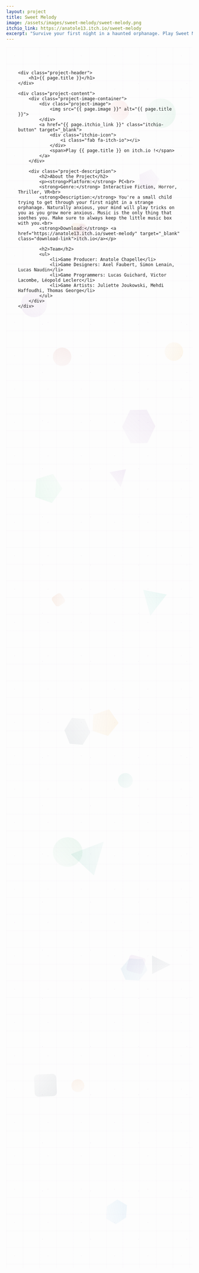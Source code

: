 ```yaml
---
layout: project
title: Sweet Melody
image: /assets/images/sweet-melody/sweet-melody.png
itchio_link: https://anatole13.itch.io/sweet-melody
excerpt: "Survive your first night in a haunted orphanage. Play Sweet Melody on itch.io !"
---
```


<div class="project-container">
    <!-- Animated background elements -->
    <div class="project-bg-patterns">
        <div class="floating-elements">
            <div class="float-element float-1"></div>
            <div class="float-element float-2"></div>
            <div class="float-element float-3"></div>
            <div class="float-element float-4"></div>
            <div class="float-element float-5"></div>
            <div class="float-element float-6"></div>
            <div class="float-element float-7"></div>
            <div class="float-element float-8"></div>
            <div class="float-element float-9"></div>
            <div class="float-element float-10"></div>
            <div class="float-element float-11"></div>
            <div class="float-element float-12"></div>
            <div class="float-element float-13"></div>
            <div class="float-element float-14"></div>
            <div class="float-element float-15"></div>
            <div class="float-element float-16"></div>
            <div class="float-element float-17"></div>
            <div class="float-element float-18"></div>
            <div class="float-element float-19"></div>
            <div class="float-element float-20"></div>
            <div class="float-element float-21"></div>
            <div class="float-element float-22"></div>
            <div class="float-element float-23"></div>
            <div class="float-element float-24"></div>
        </div>
        <div class="geometric-pattern"></div>
        <div class="particle-field"></div>
    </div>

    <div class="project-header">
        <h1>{{ page.title }}</h1>
    </div>
    
    <div class="project-content">
        <div class="project-image-container">
            <div class="project-image">
                <img src="{{ page.image }}" alt="{{ page.title }}">
            </div>
            <a href="{{ page.itchio_link }}" class="itchio-button" target="_blank">
                <div class="itchio-icon">
                    <i class="fab fa-itch-io"></i>
                </div>
                <span>Play {{ page.title }} on itch.io !</span>
            </a>
        </div>
        
        <div class="project-description">
            <h2>About the Project</h2>
            <p><strong>Platform:</strong> PC<br>
            <strong>Genre:</strong> Interactive Fiction, Horror, Thriller, VR<br>
            <strong>Description:</strong> You're a small child trying to get through your first night in a strange orphanage. Naturally anxious, your mind will play tricks on you as you grow more anxious. Music is the only thing that soothes you. Make sure to always keep the little music box with you.<br>
            <strong>Download:</strong> <a href="https://anatole13.itch.io/sweet-melody" target="_blank" class="download-link">itch.io</a></p>
            
            <h2>Team</h2>
            <ul>
                <li>Game Producer: Anatole Chapelle</li>
                <li>Game Designers: Axel Faubert, Simon Lenain, Lucas Naudin</li>
                <li>Game Programmers: Lucas Guichard, Victor Lacombe, Léopold Leclerc</li>
                <li>Game Artists: Juliette Joukowski, Mehdi Haffoudhi, Thomas George</li>
            </ul>
        </div>
    </div>
</div>

<style>
    /* Project Page - Completely Redesigned */
    .project-container {
        max-width: 1200px;
        margin: 0 auto;
        padding: 3rem 2rem;
        position: relative;
        min-height: 80vh;
        overflow: hidden;
    }

    /* Animated Background Patterns */
    .project-bg-patterns {
        position: absolute;
        top: 0;
        left: 0;
        right: 0;
        bottom: 0;
        z-index: 1;
        pointer-events: none;
    }

    /* Floating Elements */
    .floating-elements {
        position: absolute;
        width: 100%;
        height: 100%;
        overflow: hidden;
    }

    .float-element {
        position: absolute;
        opacity: 0.08;
        animation: float-project 25s ease-in-out infinite;
    }

    .float-1 {
        width: 70px;
        height: 70px;
        background: linear-gradient(45deg, #9b59b6, rgba(155, 89, 182, 0.3));
        border-radius: 50%;
        top: 20%;
        left: 8%;
        animation-delay: 0s;
    }

    .float-2 {
        width: 50px;
        height: 50px;
        background: linear-gradient(45deg, #34495e, rgba(52, 73, 94, 0.3));
        clip-path: polygon(50% 0%, 0% 100%, 100% 100%);
        top: 75%;
        right: 12%;
        animation-delay: -6s;
    }

    .float-3 {
        width: 90px;
        height: 90px;
        background: linear-gradient(45deg, #8e44ad, rgba(142, 68, 173, 0.3));
        clip-path: polygon(25% 0%, 75% 0%, 100% 50%, 75% 100%, 25% 100%, 0% 50%);
        top: 30%;
        right: 20%;
        animation-delay: -12s;
    }

    .float-4 {
        width: 60px;
        height: 60px;
        background: linear-gradient(45deg, #2c3e50, rgba(44, 62, 80, 0.3));
        border-radius: 10px;
        top: 85%;
        left: 15%;
        animation-delay: -18s;
    }

    .float-5 {
        width: 55px;
        height: 55px;
        background: linear-gradient(45deg, #9b59b6, rgba(155, 89, 182, 0.3));
        clip-path: polygon(50% 0%, 100% 38%, 82% 100%, 18% 100%, 0% 38%);
        top: 10%;
        right: 18%;
        animation-delay: -24s;
    }

    .float-6 {
        width: 40px;
        height: 40px;
        background: linear-gradient(45deg, #16a085, rgba(22, 160, 133, 0.3));
        border-radius: 50%;
        top: 60%;
        left: 60%;
        animation-delay: -30s;
    }

    .float-7 {
        width: 45px;
        height: 45px;
        background: linear-gradient(45deg, #8e44ad, rgba(142, 68, 173, 0.3));
        clip-path: polygon(50% 0%, 0% 100%, 100% 100%);
        top: 35%;
        right: 35%;
        animation-delay: -36s;
    }

    .float-8 {
        width: 80px;
        height: 80px;
        background: linear-gradient(45deg, #27ae60, rgba(39, 174, 96, 0.3));
        border-radius: 50%;
        top: 5%;
        left: 75%;
        animation-delay: -42s;
    }

    .float-9 {
        width: 30px;
        height: 30px;
        background: linear-gradient(45deg, #d35400, rgba(211, 84, 0, 0.3));
        border-radius: 8px;
        top: 45%;
        left: 25%;
        animation-delay: -48s;
    }

    .float-10 {
        width: 65px;
        height: 65px;
        background: linear-gradient(45deg, #2980b9, rgba(41, 128, 185, 0.3));
        clip-path: polygon(25% 0%, 75% 0%, 100% 50%, 75% 100%, 25% 100%, 0% 50%);
        top: 75%;
        right: 25%;
        animation-delay: -54s;
    }

    .float-11 {
        width: 50px;
        height: 50px;
        background: linear-gradient(45deg, #c0392b, rgba(192, 57, 43, 0.3));
        border-radius: 50%;
        top: 25%;
        right: 65%;
        animation-delay: -60s;
    }

    .float-12 {
        width: 70px;
        height: 70px;
        background: linear-gradient(45deg, #f39c12, rgba(243, 156, 18, 0.3));
        clip-path: polygon(50% 0%, 100% 38%, 82% 100%, 18% 100%, 0% 38%);
        top: 55%;
        left: 45%;
        animation-delay: -66s;
    }

    .float-13 {
        width: 40px;
        height: 40px;
        background: linear-gradient(45deg, #8e44ad, rgba(142, 68, 173, 0.3));
        border-radius: 8px;
        top: 15%;
        right: 55%;
        animation-delay: -72s;
    }

    .float-14 {
        width: 85px;
        height: 85px;
        background: linear-gradient(45deg, #16a085, rgba(22, 160, 133, 0.3));
        clip-path: polygon(50% 0%, 0% 100%, 100% 100%);
        top: 65%;
        right: 45%;
        animation-delay: -78s;
    }

    .float-15 {
        width: 35px;
        height: 35px;
        background: linear-gradient(45deg, #e67e22, rgba(230, 126, 34, 0.3));
        border-radius: 50%;
        top: 85%;
        left: 35%;
        animation-delay: -84s;
    }

    .float-16 {
        width: 60px;
        height: 60px;
        background: linear-gradient(45deg, #3498db, rgba(52, 152, 219, 0.3));
        clip-path: polygon(25% 0%, 75% 0%, 100% 50%, 75% 100%, 25% 100%, 0% 50%);
        top: 95%;
        right: 35%;
        animation-delay: -90s;
    }

    .float-17 {
        width: 55px;
        height: 55px;
        background: linear-gradient(45deg, #e74c3c, rgba(231, 76, 60, 0.3));
        border-radius: 50%;
        top: 5%;
        left: 55%;
        animation-delay: -96s;
    }

    .float-18 {
        width: 75px;
        height: 75px;
        background: linear-gradient(45deg, #2ecc71, rgba(46, 204, 113, 0.3));
        clip-path: polygon(50% 0%, 100% 38%, 82% 100%, 18% 100%, 0% 38%);
        top: 35%;
        left: 15%;
        animation-delay: -102s;
    }

    .float-19 {
        width: 45px;
        height: 45px;
        background: linear-gradient(45deg, #9b59b6, rgba(155, 89, 182, 0.3));
        border-radius: 8px;
        top: 75%;
        left: 65%;
        animation-delay: -108s;
    }

    .float-20 {
        width: 65px;
        height: 65px;
        background: linear-gradient(45deg, #1abc9c, rgba(26, 188, 156, 0.3));
        clip-path: polygon(50% 0%, 0% 100%, 100% 100%);
        top: 45%;
        right: 15%;
        animation-delay: -114s;
    }

    .float-21 {
        width: 50px;
        height: 50px;
        background: linear-gradient(45deg, #f39c12, rgba(243, 156, 18, 0.3));
        border-radius: 50%;
        top: 25%;
        left: 85%;
        animation-delay: -120s;
    }

    .float-22 {
        width: 70px;
        height: 70px;
        background: linear-gradient(45deg, #34495e, rgba(52, 73, 94, 0.3));
        clip-path: polygon(25% 0%, 75% 0%, 100% 50%, 75% 100%, 25% 100%, 0% 50%);
        top: 55%;
        right: 55%;
        animation-delay: -126s;
    }

    .float-23 {
        width: 40px;
        height: 40px;
        background: linear-gradient(45deg, #e67e22, rgba(230, 126, 34, 0.3));
        border-radius: 8px;
        top: 15%;
        left: 35%;
        animation-delay: -132s;
    }

    .float-24 {
        width: 80px;
        height: 80px;
        background: linear-gradient(45deg, #27ae60, rgba(39, 174, 96, 0.3));
        border-radius: 50%;
        top: 65%;
        left: 25%;
        animation-delay: -138s;
    }

    /* Geometric Pattern */
    .geometric-pattern {
        position: absolute;
        width: 100%;
        height: 100%;
        background-image: 
            linear-gradient(rgba(155, 89, 182, 0.03) 1px, transparent 1px),
            linear-gradient(90deg, rgba(155, 89, 182, 0.03) 1px, transparent 1px);
        background-size: 45px 45px;
        animation: pattern-move-project 35s linear infinite;
    }

    /* Particle Field */
    .particle-field {
        position: absolute;
        width: 100%;
        height: 100%;
        background-image: 
            radial-gradient(circle at 25% 25%, rgba(155, 89, 182, 0.08) 1px, transparent 1px),
            radial-gradient(circle at 75% 75%, rgba(142, 68, 173, 0.08) 1px, transparent 1px);
        background-size: 90px 90px, 130px 130px;
        animation: particle-drift-project 28s ease-in-out infinite;
    }

    /* Project Header */
    .project-header {
        display: flex;
        justify-content: center;
        align-items: center;
        margin-bottom: 3rem;
        position: relative;
        z-index: 2;
        text-align: center;
    }

    .project-header h1 {
        font-size: 3.5rem;
        background: linear-gradient(45deg, var(--text-color), #9b59b6, var(--text-color));
        background-size: 200% 200%;
        -webkit-background-clip: text;
        -webkit-text-fill-color: transparent;
        background-clip: text;
        animation: text-shimmer-project 4s ease-in-out infinite;
        text-shadow: 0 0 30px rgba(155, 89, 182, 0.3);
    }

    /* Itch.io Button */
    .itchio-button {
        display: flex;
        align-items: center;
        gap: 0.75rem;
        background: rgba(250, 92, 92, 0.9);
        backdrop-filter: blur(15px);
        color: white;
        padding: 1rem 1.5rem;
        border-radius: 15px;
        text-decoration: none;
        font-weight: 700;
        transition: all 0.3s ease;
        border: 1px solid rgba(255, 255, 255, 0.2);
        box-shadow: 
            0 8px 25px rgba(250, 92, 92, 0.3),
            inset 0 1px 0 rgba(255, 255, 255, 0.2);
        position: relative;
        overflow: hidden;
        margin-top: 2.5rem;
    }

    .itchio-button::before {
        content: '';
        position: absolute;
        top: 0;
        left: -100%;
        width: 100%;
        height: 100%;
        background: linear-gradient(90deg, transparent, rgba(255, 255, 255, 0.3), transparent);
        transition: left 0.6s;
    }

    .itchio-button:hover::before {
        left: 100%;
    }

    .itchio-button:hover {
        transform: translateY(-5px) scale(1.02);
        box-shadow: 
            0 15px 40px rgba(250, 92, 92, 0.4),
            0 0 30px rgba(250, 92, 92, 0.3);
    }

    .itchio-icon {
        display: flex;
        align-items: center;
        justify-content: center;
        transition: transform 0.3s ease;
        flex-shrink: 0;
    }

    .itchio-button:hover .itchio-icon {
        transform: rotate(360deg) scale(1.1);
    }

    .itchio-icon i {
        font-size: 24px;
    }

    /* Project Content */
    .project-content {
        display: grid;
        grid-template-columns: 1fr 1fr;
        gap: 3rem;
        position: relative;
        z-index: 2;
    }

    /* Project Image */
    .project-image-container {
        position: relative;
        display: flex;
        flex-direction: column;
        align-items: center;
    }

    .project-image {
        background: rgba(255, 255, 255, 0.1);
        backdrop-filter: blur(15px);
        padding: 1.5rem;
        border-radius: 20px;
        border: 1px solid rgba(255, 255, 255, 0.2);
        box-shadow: 
            0 20px 40px rgba(0, 0, 0, 0.1),
            inset 0 1px 0 rgba(255, 255, 255, 0.2);
        position: relative;
        overflow: hidden;
    }

    .project-image::before {
        content: '';
        position: absolute;
        top: 0;
        left: 0;
        right: 0;
        height: 3px;
        background: linear-gradient(90deg, #9b59b6, #8e44ad, #2c3e50, #34495e, #9b59b6);
        background-size: 200% 100%;
        animation: rainbow-flow-project 4s linear infinite;
    }

    .project-image img {
        width: 100%;
        height: auto;
        border-radius: 15px;
        transition: transform 0.3s ease;
    }

    .project-image:hover img {
        transform: scale(1.02);
    }

    /* Project Description */
    .project-description {
        background: rgba(255, 255, 255, 0.1);
        backdrop-filter: blur(20px);
        padding: 2.5rem;
        border-radius: 20px;
        border: 1px solid rgba(255, 255, 255, 0.2);
        box-shadow: 
            0 20px 40px rgba(0, 0, 0, 0.1),
            inset 0 1px 0 rgba(255, 255, 255, 0.2);
        position: relative;
        overflow: hidden;
        line-height: 1.7;
    }

    .project-description::before {
        content: '';
        position: absolute;
        top: 0;
        left: 0;
        right: 0;
        height: 3px;
        background: linear-gradient(90deg, #9b59b6, #8e44ad, #2c3e50, #34495e, #9b59b6);
        background-size: 200% 100%;
        animation: rainbow-flow-project 4s linear infinite;
    }

    .project-description h2 {
        margin: 2rem 0 1.5rem;
        color: var(--text-color);
        font-size: 1.8rem;
        position: relative;
    }

    .project-description h2:first-child {
        margin-top: 0;
    }

    .project-description p {
        color: var(--text-secondary);
        margin-bottom: 1.5rem;
    }

    .download-link {
        color: #9b59b6;
        text-decoration: none;
        font-weight: 600;
        transition: all 0.3s ease;
        position: relative;
    }

    .download-link::after {
        content: '';
        position: absolute;
        bottom: -2px;
        left: 0;
        width: 0;
        height: 2px;
        background: linear-gradient(90deg, #9b59b6, #8e44ad);
        transition: width 0.3s ease;
    }

    .download-link:hover::after {
        width: 100%;
    }

    .download-link:hover {
        color: #8e44ad;
        text-shadow: 0 0 10px rgba(155, 89, 182, 0.3);
    }

    /* Rainbow itch.io text styling */
    .download-link {
        background: linear-gradient(90deg, #e74c3c, #f39c12, #f1c40f, #2ecc71, #3498db, #9b59b6, #e74c3c);
        background-size: 200% auto;
        background-clip: text;
        -webkit-background-clip: text;
        -webkit-text-fill-color: transparent;
        animation: rainbow-flow-project 3s linear infinite;
        font-weight: 600;
    }

    .download-link:hover {
        text-decoration: underline;
        text-shadow: none;
    }

    .project-description ul {
        margin: 1.5rem 0;
        padding-left: 1.5rem;
        color: var(--text-secondary);
    }

    .project-description li {
        margin-bottom: 0.75rem;
        position: relative;
    }

    .project-description li::before {
        content: '▸';
        color: #9b59b6;
        font-weight: bold;
        position: absolute;
        left: -1.2rem;
        animation: list-pulse 2s ease-in-out infinite;
    }

    .project-description ul ul {
        margin: 0.75rem 0;
    }

    /* Animations */
    @keyframes float-project {
        0%, 100% { transform: translateY(0px) rotate(0deg); }
        25% { transform: translateY(-20px) rotate(90deg); }
        50% { transform: translateY(-10px) rotate(180deg); }
        75% { transform: translateY(-30px) rotate(270deg); }
    }

    @keyframes pattern-move-project {
        0% { transform: translate(0, 0); }
        100% { transform: translate(45px, 45px); }
    }

    @keyframes particle-drift-project {
        0%, 100% { transform: translate(0, 0); }
        50% { transform: translate(-20px, -20px); }
    }

    @keyframes text-shimmer-project {
        0%, 100% { background-position: 0% 50%; }
        50% { background-position: 100% 50%; }
    }

    @keyframes rainbow-flow-project {
        0% { background-position: 0% 0%; }
        100% { background-position: 200% 0%; }
    }

    @keyframes list-pulse {
        0%, 100% { opacity: 0.7; }
        50% { opacity: 1; }
    }

    /* Responsive Design */
    @media (max-width: 768px) {
        .project-content {
            grid-template-columns: 1fr;
            gap: 2rem;
        }

        .project-header {
            flex-direction: column;
            gap: 1.5rem;
            text-align: center;
        }

        .project-header h1 {
            font-size: 2.5rem;
        }

        .float-element {
            display: none;
        }

        .project-description {
            padding: 2rem;
        }
    }
</style> 